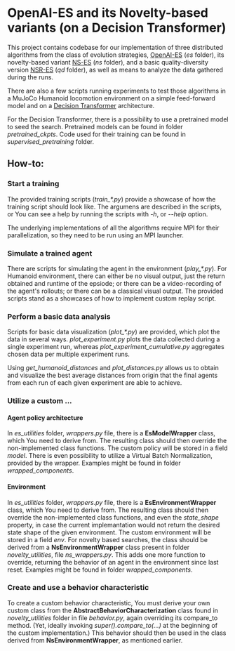 # OpenAI-ES and its Novelty-based variants (on a Decision Transformer)

This project contains codebase for our implementation of three distributed algorithms from the class of evolution strategies, [OpenAI-ES](https://arxiv.org/abs/1703.03864) (*es* folder), its novelty-based variant [NS-ES](https://arxiv.org/abs/1712.06560) (*ns* folder), and a basic quality-diversity version [NSR-ES](https://arxiv.org/abs/1712.06560) (*qd* folder), as well as means to analyze the data gathered during the runs.

There are also a few scripts running experiments to test those algorithms in a MuJoCo Humanoid locomotion environment on a simple feed-forward model and on a [Decision Transformer](https://arxiv.org/abs/2106.01345) architecture.

For the Decision Transformer, there is a possibility to use a pretrained model to seed the search. Pretrained models can be found in folder *pretrained_ckpts*. Code used for their training can be found in *supervised_pretraining* folder.

## How-to:

### Start a training

The provided training scripts (*train_\*.py*) provide a showcase of how the training script should look like. The argumens are described in the scripts, or You can see a help by running the scripts with *-h*, or *--help* option.

The underlying implementations of all the algorithms require MPI for their parallelization, so they need to be run using an MPI launcher.

### Simulate a trained agent

There are scripts for simulating the agent in the environment (*play_\*.py*). For Humanoid environment, there can either be no visual output, just the return obtained and runtime of the epsiode; or there can be a video-recording of the agent's rollouts; or there can be a classical visual output. The provided scripts stand as a showcases of how to implement custom replay script.

### Perform a basic data analysis

Scripts for basic data visualization (*plot_\*.py*) are provided, which plot the data in several ways. *plot_experiment.py* plots the data collected during a single experiment run, whereas *plot_experiment_cumulative.py* aggregates chosen data per multiple experiment runs.

Using *get_humanoid_distances* and *plot_distances.py* allows us to obtain and visualize the best average distances from origin that the final agents from each run of each given experiment are able to achieve.

### Utilize a custom ...

#### Agent policy architecture

In *es_utilities* folder, *wrappers.py* file, there is a **EsModelWrapper** class, which You need to derive from. The resulting class should then override the non-implemented class functions. The custom policy will be stored in a field *model*. There is even possibility to utilize a Virtual Batch Normalization, provided by the wrapper. Examples might be found in folder *wrapped_components*.

#### Environment

In *es_utilities* folder, *wrappers.py* file, there is a **EsEnvironmentWrapper** class, which You need to derive from. The resulting class should then override the non-implemented class functions, and even the *state_shape* property, in case the current implemantation would not return the desired state shape of the given environment. The custom environment will be stored in a field *env*. For novelty based searches, the class should be derived from a **NsEnvironmentWrapper** class present in folder *novelty_utilities*, file *ns_wrappers.py*. This adds one more function to override, returning the behavior of an agent in the environment since last reset. Examples might be found in folder *wrapped_components*.

### Create and use a behavior characteristic

To create a custom behavior characteristic, You must derive your own custom class from the **AbstractBehaviorCharacterization** class found in *novelty_utilities* folder in file *behavior.py*, again overriding its compare_to method. (Yet, ideally invoking *super().compare_to(...)* at the beginning of the custom implementation.) This behavior should then be used in the 
class derived from **NsEnvironmentWrapper**, as mentioned earlier.
